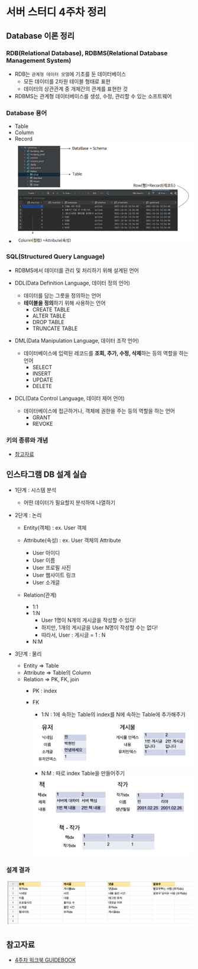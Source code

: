 # 서버 스터디 4주차 정리

## Database 이론 정리
### RDB(Relational Database), RDBMS(Relational Database Management System)
- RDB는 ```관계형 데이터 모델```에 기초를 둔 데이터베이스
  - 모든 데이터를 2차원 테이블 형태로 표현
  - 데이터의 상관관계 중 개체간의 관계를 표현한 것
- RDBMS는 관계형 데이터베이스를 생성, 수정, 관리할 수 있는 소프트웨어
  

### Database 용어
- Table
- Column
- Record
- <img src="../img/week4-3.png"/>
  

### SQL(Structured Query Language)
- RDBMS에서 데이터를 관리 및 처리하기 위해 설계된 언어
  
- DDL(Data Definition Language, 데이터 정의 언어) 
  - 데이터를 담는 그릇을 정의하는 언어
  - **테이블을 정의**하기 위해 사용하는 언어
    - CREATE TABLE
    - ALTER TABLE
    - DROP TABLE
    - TRUNCATE TABLE
  
- DML(Data Manipulation Language, 데이터 조작 언어)
  - 데이터베이스에 입력된 레코드를 **조회, 추가, 수정, 삭제**하는 등의 역할을 하는 언어
    - SELECT
    - INSERT
    - UPDATE
    - DELETE
  
- DCL(Data Control Language, 데이터 제어 언어)
  - 데이터베이스에 접근하거나, 객체에 권한을 주는 등의 역할을 하는 언어
    - GRANT
    - REVOKE  

### 키의 종류와 개념
- [참고자료](https://kosaf04pyh.tistory.com/201)
  

## 인스타그램 DB 설계 실습
- 1단계 : 시스템 분석
  - 어떤 데이터가 필요할지 분석하여 나열하기
  
- 2단계 : 논리
  - Entity(객체) : ex. User 객체   
  - Attribute(속성) : ex. User 객체의 Attribute
    - User 아이디
    - User 이름
    - User 프로필 사진
    - User 웹사이트 링크
    - User 소개글
    
  - Relation(관계)
    - 1:1
    - 1:N
      - User 1명이 N개의 게시글을 작성할 수 있다!
      - 하지만, 1개의 게시글을 User N명이 작성할 수는 없다! 
      - 따라서, User : 게시글 = 1 : N
    - N:M

- 3단계 : 물리
  - Entity => Table
  - Attribute => Table의 Column
  - Relation => PK, FK, join
    - PK : index
    - FK 
      - 1:N : 1에 속하는 Table의 index를 N에 속하는 Table에 추가해주기
      <img src="../img/week4-1.png"/>

      - N:M : 따로 index Table을 만들어주기
      <img src="../img/week4-2.png"/>

### 설계 결과
<img src="../img/week4-4.png"/>


## 참고자료 
- [4주차 워크북 GUIDEBOOK](https://evanescent-boat-5e3.notion.site/4-Work-Book-Guide-Book-03b3cfa532b848e2990b25cce75c63b7)